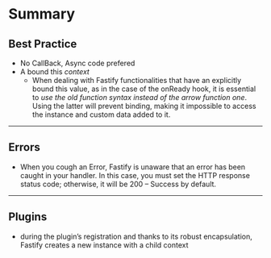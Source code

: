# Summary

## Best Practice

- No CallBack, Async code prefered
- A bound this *context* 
	- When dealing with Fastify functionalities that have an explicitly bound this value, as in the case of the onReady hook, it is essential to *use the old function syntax instead of the arrow function one*. Using the latter will prevent binding, making it impossible to access the instance and custom data added to it.

---

## Errors

- When you cough an Error, Fastify is unaware that an error has been caught in your handler. In this case, you must set the HTTP response status code; otherwise, it will be 200 – Success by default.

---

## Plugins

- during the plugin’s registration and thanks to its robust encapsulation, Fastify creates a new instance with a child context

